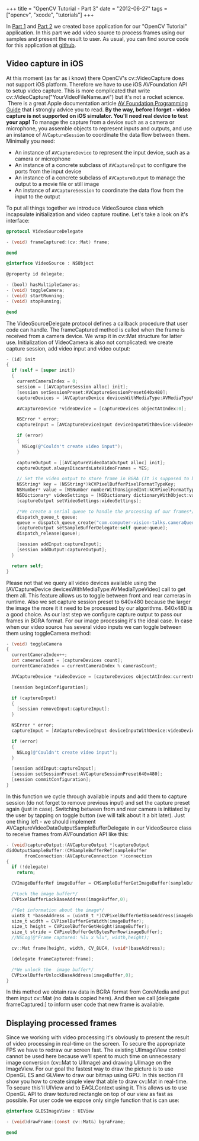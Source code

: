 +++
title =  "OpenCV Tutorial - Part 3"
date = "2012-06-27"
tags =  ["opencv", "xcode", "tutorials"]
+++

In [Part 1][1] and [Part 2][2] we created base application for our "OpenCV Tutorial" application. In this part we add video source to process frames using our samples and present the result to user. As usual, you can find source code for this application at [github][3].

## Video capture in iOS

At this moment (as far as i know) there OpenCV's cv::VideoCapture does not support iOS platform. Therefore we have to use iOS AVFoundation API to setup video capture. This is more complicated that write cv::VideoCapture("YourVideoFileName.avi") but it's not a rocket science.  There is a great Apple documentation article [AV Foundation Programming Guide][4] that i strongly advice you to read. **By the way, before I forget - video capture is not supported on iOS simulator. You'll need real device to test your app!** To manage the capture from a device such as a camera or microphone, you assemble objects to represent inputs and outputs, and use an instance of `AVCaptureSession` to coordinate the data flow between them. Minimally you need: 

  * An instance of `AVCaptureDevice` to represent the input device, such as a camera or microphone
  * An instance of a concrete subclass of `AVCaptureInput` to configure the ports from the input device
  * An instance of a concrete subclass of `AVCaptureOutput` to manage the output to a movie file or still image
  * An instance of `AVCaptureSession` to coordinate the data flow from the input to the output
  
To put all things together we introduce VideoSource class which incapsulate initialization and video capture routine. Let's take a look on it's interface: 
    
```objectivec
@protocol VideoSourceDelegate 

- (void) frameCaptured:(cv::Mat) frame;

@end

@interface VideoSource : NSObject

@property id delegate;

- (bool) hasMultipleCameras;
- (void) toggleCamera;
- (void) startRunning;
- (void) stopRunning;

@end
```

The VideoSourceDelegate protocol defines a callback procedure that user code can handle. The frameCaptured method is called when the frame is received from a camera device. We wrap it in cv::Mat structure for latter use. Initialization of VideoCamera is also not complicated: we create capture session, add video input and video output: 
    
```objectivec
- (id) init
{
  if (self = [super init])
  {
    currentCameraIndex = 0;
    session = [[AVCaptureSession alloc] init];
    [session setSessionPreset:AVCaptureSessionPreset640x480];
    captureDevices = [AVCaptureDevice devicesWithMediaType:AVMediaTypeVideo];

    AVCaptureDevice *videoDevice = [captureDevices objectAtIndex:0];

    NSError * error;
    captureInput = [AVCaptureDeviceInput deviceInputWithDevice:videoDevice error:&error];

    if (error)
    {
      NSLog(@"Couldn't create video input");
    }

    captureOutput = [[AVCaptureVideoDataOutput alloc] init];
    captureOutput.alwaysDiscardsLateVideoFrames = YES; 

    // Set the video output to store frame in BGRA (It is supposed to be faster)
    NSString* key = (NSString*)kCVPixelBufferPixelFormatTypeKey; 
    NSNumber* value = [NSNumber numberWithUnsignedInt:kCVPixelFormatType_32BGRA]; 
    NSDictionary* videoSettings = [NSDictionary dictionaryWithObject:value forKey:key]; 
    [captureOutput setVideoSettings:videoSettings];    

    /*We create a serial queue to handle the processing of our frames*/
    dispatch_queue_t queue;
    queue = dispatch_queue_create("com.computer-vision-talks.cameraQueue", NULL);
    [captureOutput setSampleBufferDelegate:self queue:queue];
    dispatch_release(queue);

    [session addInput:captureInput];
    [session addOutput:captureOutput];
  }

  return self;
}
```

Please not that we query all video devices available using the [AVCaptureDevice devicesWithMediaType:AVMediaTypeVideo] call to get them all. This feature allows us to toggle between front and rear cameras in runtime. Also we set capture session preset to 640x480 because the larger the image the more it it need to be processed by our algorithms. 640x480 is a good choice. As our last step we configure capture output to pass our frames in BGRA format. For our image processing it's the ideal case. In case when our video source has several video inputs we can toggle between them using toggleCamera method: 
    
```objectivec    
- (void) toggleCamera
{
  currentCameraIndex++;
  int camerasCount = [captureDevices count];
  currentCameraIndex = currentCameraIndex % camerasCount;

  AVCaptureDevice *videoDevice = [captureDevices objectAtIndex:currentCameraIndex];

  [session beginConfiguration];

  if (captureInput)
  {
    [session removeInput:captureInput];
  }

  NSError * error;
  captureInput = [AVCaptureDeviceInput deviceInputWithDevice:videoDevice error:&error];

  if (error)
  {
    NSLog(@"Couldn't create video input");
  }

  [session addInput:captureInput];
  [session setSessionPreset:AVCaptureSessionPreset640x480];
  [session commitConfiguration];
}
```

In this function we cycle through available inputs and add them to capture session (do not forget to remove previous input) and set the capture preset again (just in case). Switching between from and rear camera is initiated by the user by tapping on toggle button (we will talk about it a bit later). Just one thing left - we should implement AVCaptureVideoDataOutputSampleBufferDelegate in our VideoSource class to receive frames from AVFoundation API like this: 
    
```objectivec
- (void)captureOutput:(AVCaptureOutput *)captureOutput 
didOutputSampleBuffer:(CMSampleBufferRef)sampleBuffer 
       fromConnection:(AVCaptureConnection *)connection 
{ 
  if (!delegate)
    return;

  CVImageBufferRef imageBuffer = CMSampleBufferGetImageBuffer(sampleBuffer); 

  /*Lock the image buffer*/
  CVPixelBufferLockBaseAddress(imageBuffer,0); 

  /*Get information about the image*/
  uint8_t *baseAddress = (uint8_t *)CVPixelBufferGetBaseAddress(imageBuffer); 
  size_t width = CVPixelBufferGetWidth(imageBuffer); 
  size_t height = CVPixelBufferGetHeight(imageBuffer);  
  size_t stride = CVPixelBufferGetBytesPerRow(imageBuffer);
  //NSLog(@"Frame captured: %lu x %lu", width,height);

  cv::Mat frame(height, width, CV_8UC4, (void*)baseAddress);

  [delegate frameCaptured:frame];

  /*We unlock the  image buffer*/
  CVPixelBufferUnlockBaseAddress(imageBuffer,0);
}
```

In this method we obtain raw data in BGRA format from CoreMedia and put them input cv::Mat (no data is copied here). And then we call [delegate frameCaptured:] to inform user code that new frame is available. 

## Displaying processed frames

Since we working with video processing it's obviously to present the result of video processing in real-time on the screen. To secure the appropriate FPS we have to redraw our screen fast. The existing UIImageView control cannot be used here because we'll spent to much time on unnecessary image conversion (cv::Mat to UIImage) and drawing UIImage on the ImageView. For our goal the fastest way to draw the picture is to use OpenGL ES and GLView to draw our bitmap using GPU. In this section i'll show you how to create simple view that able to draw cv::Mat in real-time. To secure this'll UIView and to EAGLContext using it. This allows us to use OpenGL API to draw textured rectangle on top of our view as fast as possible. For user code we expose only single function that is can use: 
    
```objectivec
@interface GLESImageView : UIView

- (void)drawFrame:(const cv::Mat&) bgraFrame;

@end
```

   [1]: http://computer-vision-talks.com/2012/06/opencv-tutorial-a-collection-of-opencv-samples-for-iphoneipad-part-1/ (OpenCV Tutorial – a collection of OpenCV samples for iPhone/iPad – Part 1)
   [2]: http://computer-vision-talks.com/2012/06/opencv-tutorial-part-2/ (OpenCV Tutorial – Part 2)
   [3]: https://github.com/BloodAxe/OpenCV-Tutorial (OpenCV Tutorial Repository)
   [4]: http://developer.apple.com/library/ios/#DOCUMENTATION/AudioVideo/Conceptual/AVFoundationPG/Articles/00_Introduction.html (AV Foundation Programming Guide)

